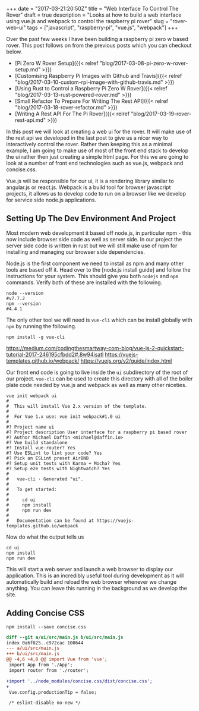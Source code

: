 +++
date = "2017-03-21:20:50Z"
title = "Web Interface To Control The Rover"
draft = true
description = "Looks at how to build a web interface using vue.js and webpack to control the raspberry pi rover"
slug = "rover-web-ui"
tags = ["javascript", "raspberry-pi", "vue.js", "webpack"]
+++

Over the past few weeks I have been building a raspberry pi zero w based rover.
This post follows on from the previous posts which you can checkout below.

* [Pi Zero W Rover Setup]({{< relref "blog/2017-03-08-pi-zero-w-rover-setup.md" >}})
* [Customising Raspberry Pi Images with Github and Travis]({{< relref "blog/2017-03-10-custom-rpi-image-with-github-travis.md" >}})
* [Using Rust to Control a Raspberry Pi Zero W Rover]({{< relref "blog/2017-03-13-rust-powered-rover.md" >}})
* [Small Refactor To Prepare For Writing The Rest API]({{< relref "blog/2017-03-18-rover-refactor.md" >}})
* [Writing A Rest API For The Pi Rover]({{< relref "blog/2017-03-19-rover-rest-api.md" >}})

In this post we will look at creating a web ui for the rover. It will make use
of the rest api we developed in the last post to give us a nicer way to
interactively control the rover. Rather then keeping this as a minimal example,
I am going to make use of most of the front end stack to develop the ui rather
then just creating a simple html page. For this we are going to look at a number
of front end technologies such as vue.js, webpack and concise.css.

Vue.js will be responsible for our ui, it is a rendering library similar to
angular.js or react.js. Webpack is a build tool for browser javascript projects,
it allows us to develop code to run on a browser like we develop for service
side node.js applications.

## Setting Up The Dev Environment And Project

Most modern web development it based off node.js, in particular npm - this now
include browser side code as well as server side. In our project the server side
code is written in rust but we will still make use of npm for installing and
managing our browser side dependencies.

Node.js is the first component we need to install as npm and many other tools
are based off it. Head over to the [node.js install guide] and follow the
instructions for your system. This should give you both `nodejs` and `npm`
commands. Verify both of these are installed with the following.

```shell
node --version
#v7.7.2
npm --version
#4.4.1
```

The only other tool we will need is `vue-cli` which can be install globally with
`npm` by running the following.

```shell
npm install -g vue-cli
```

https://medium.com/codingthesmartway-com-blog/vue-js-2-quickstart-tutorial-2017-246195cfbdd2#.8w94isatl
https://vuejs-templates.github.io/webpack/
https://vuejs.org/v2/guide/index.html

Our front end code is going to live inside the `ui` subdirectory of the root of
our project. `vue-cli` can be used to create this directory with all of the
boiler plate code needed by vue.js and webpack as well as many other niceties.

```shell
vue init webpack ui
#
#  This will install Vue 2.x version of the template.
#
#  For Vue 1.x use: vue init webpack#1.0 ui
#
#? Project name ui
#? Project description User interface for a raspberry pi based rover
#? Author Michael Daffin <michael@daffin.io>
#? Vue build standalone
#? Install vue-router? Yes
#? Use ESLint to lint your code? Yes
#? Pick an ESLint preset AirBNB
#? Setup unit tests with Karma + Mocha? Yes
#? Setup e2e tests with Nightwatch? Yes
#
#   vue-cli · Generated "ui".
#
#   To get started:
#   
#     cd ui
#     npm install
#     npm run dev
#   
#   Documentation can be found at https://vuejs-templates.github.io/webpack

```

Now do what the output tells us

```shell
cd ui
npm install
npm run dev
```

This will start a web server and launch a web browser to display our
application. This is an incredibly useful tool during development as it will
automatically build and reload the web browser whenever we change anything. You
can leave this running in the background as we develop the site.

## Adding Concise CSS

```shell
npm install --save concise.css
```

```diff
diff --git a/ui/src/main.js b/ui/src/main.js
index 0a6f825..c972cac 100644
--- a/ui/src/main.js
+++ b/ui/src/main.js
@@ -4,6 +4,8 @@ import Vue from 'vue';
 import App from './App';
 import router from './router';

+import '../node_modules/concise.css/dist/concise.css';
+
 Vue.config.productionTip = false;

 /* eslint-disable no-new */
```

